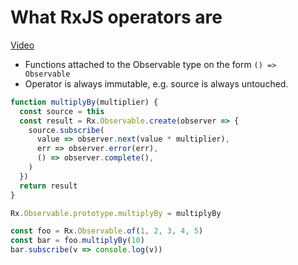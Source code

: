 # What RxJS operators are
[Video](https://egghead.io/lessons/rxjs-what-rxjs-operators-are?course=rxjs-beyond-the-basics-operators-in-depth)
- Functions attached to the Observable type on the form ``() => Observable``
- Operator is always immutable, e.g. source is always untouched.

```js
function multiplyBy(multiplier) {
  const source = this
  const result = Rx.Observable.create(observer => {
    source.subscribe(
      value => observer.next(value * multiplier),
      err => observer.error(err),
      () => observer.complete(),
    )
  })
  return result
}

Rx.Observable.prototype.multiplyBy = multiplyBy

const foo = Rx.Observable.of(1, 2, 3, 4, 5)
const bar = foo.multiplyBy(10)
bar.subscribe(v => console.log(v))
```
